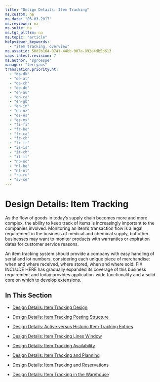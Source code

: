 ```yaml
---
title: "Design Details: Item Tracking"
ms.custom: na
ms.date: "03-03-2017"
ms.reviewer: na
ms.suite: na
ms.tgt_pltfrm: na
ms.topic: "article"
helpviewer_keywords: 
  - "item tracking, overview"
ms.assetid: 50d2b164-0741-44bb-907a-892e4db5b613
caps.latest.revision: 7
ms.author: "sgroespe"
manager: "terryaus"
translation.priority.ht: 
  - "da-dk"
  - "de-at"
  - "de-ch"
  - "de-de"
  - "en-au"
  - "en-ca"
  - "en-gb"
  - "en-in"
  - "en-nz"
  - "es-es"
  - "es-mx"
  - "fi-fi"
  - "fr-be"
  - "fr-ca"
  - "fr-ch"
  - "fr-fr"
  - "is-is"
  - "it-ch"
  - "it-it"
  - "nb-no"
  - "nl-be"
  - "nl-nl"
  - "ru-ru"
  - "sv-se"
---
```

# Design Details: Item Tracking
As the flow of goods in today’s supply chain becomes more and more complex, the ability to keep track of items is increasingly important to the companies involved. Monitoring an item’s transaction flow is a legal requirement in the business of medical and chemical supply, but other businesses may want to monitor products with warranties or expiration dates for customer service reasons.  
  
 An item tracking system should provide a company with easy handling of serial and lot numbers, considering each unique piece of merchandise: when and where received, where stored, when and where sold. FIX INCLUDE HERE<!--[!INCLUDE[navnow](../ApplicationDesign/includes/navnow_md.md)] --> has gradually expanded its coverage of this business requirement and today provides application\-wide functionality and a solid core on which to develop extensions.  
  
## In This Section  
  
-   [Design Details: Item Tracking Design](../ApplicationDesign/design-details-item-tracking-design.md)  
  
-   [Design Details: Item Tracking Posting Structure](../ApplicationDesign/design-details-item-tracking-posting-structure.md)  
  
-   [Design Details: Active versus Historic Item Tracking Entries](../ApplicationDesign/design-details-active-versus-historic-item-tracking-entries.md)  
  
-   [Design Details: Item Tracking Lines Window](../ApplicationDesign/design-details-item-tracking-lines-window.md)  
  
-   [Design Details: Item Tracking Availability](../ApplicationDesign/design-details-item-tracking-availability.md)  
  
-   [Design Details: Item Tracking and Planning](../ApplicationDesign/design-details-item-tracking-and-planning.md)  
  
-   [Design Details: Item Tracking and Reservations](../ApplicationDesign/design-details-item-tracking-and-reservations.md)  
  
-   [Design Details: Item Tracking in the Warehouse](../ApplicationDesign/design-details-item-tracking-in-the-warehouse.md)